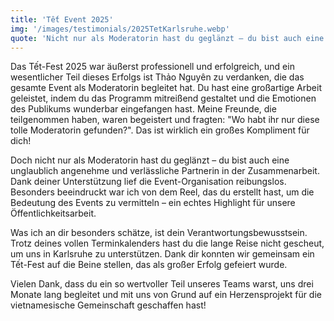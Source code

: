 ```yaml
---
title: 'Tết Event 2025'
img: '/images/testimonials/2025TetKarlsruhe.webp'
quote: 'Nicht nur als Moderatorin hast du geglänzt – du bist auch eine unglaublich angenehme und verlässliche Partnerin in der Zusammenarbeit.'
---
```

Das Tết-Fest 2025 war äußerst professionell und erfolgreich, und ein wesentlicher Teil dieses Erfolgs ist Thảo Nguyên zu verdanken, die das gesamte Event als Moderatorin begleitet hat. Du hast eine großartige Arbeit geleistet, indem du das Programm mitreißend gestaltet und die Emotionen des Publikums wunderbar eingefangen hast. Meine Freunde, die teilgenommen haben, waren begeistert und fragten: "Wo habt ihr nur diese tolle Moderatorin gefunden?". Das ist wirklich ein großes Kompliment für dich!

Doch nicht nur als Moderatorin hast du geglänzt – du bist auch eine unglaublich angenehme und verlässliche Partnerin in der Zusammenarbeit. Dank deiner Unterstützung lief die Event-Organisation reibungslos. Besonders beeindruckt war ich von dem Reel, das du erstellt hast, um die Bedeutung des Events zu vermitteln – ein echtes Highlight für unsere Öffentlichkeitsarbeit.

Was ich an dir besonders schätze, ist dein Verantwortungsbewusstsein. Trotz deines vollen Terminkalenders hast du die lange Reise nicht gescheut, um uns in Karlsruhe zu unterstützen. Dank dir konnten wir gemeinsam ein Tết-Fest auf die Beine stellen, das als großer Erfolg gefeiert wurde.

Vielen Dank, dass du ein so wertvoller Teil unseres Teams warst, uns drei Monate lang begleitet und mit uns von Grund auf ein Herzensprojekt für die vietnamesische Gemeinschaft geschaffen hast!